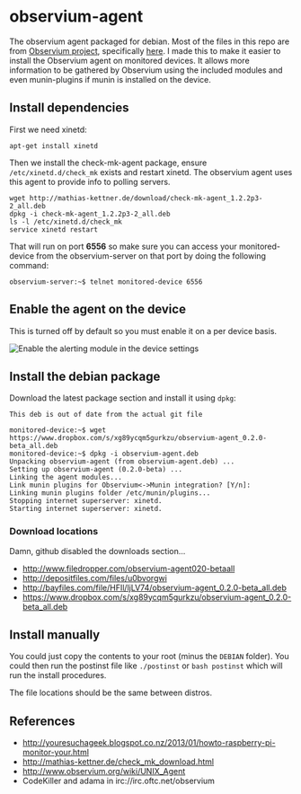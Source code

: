 observium-agent
===============

The observium agent packaged for debian.  Most of the files in this repo are from [Observium project](http://www.observium.org/wiki/Main_Page), specifically [here](http://fisheye.observium.org/browse/Observium/scripts).  I made this to make it easier to install the Observium agent on monitored devices.  It allows more information to be gathered by Observium using the included modules and even munin-plugins if munin is installed on the device.

## Install dependencies

First we need xinetd:

```
apt-get install xinetd
```

Then we install the check-mk-agent package, ensure `/etc/xinetd.d/check_mk` exists and restart xinetd. The observium agent uses this agent to provide info to polling servers.

```
wget http://mathias-kettner.de/download/check-mk-agent_1.2.2p3-2_all.deb
dpkg -i check-mk-agent_1.2.2p3-2_all.deb
ls -l /etc/xinetd.d/check_mk
service xinetd restart
```

That will run on port **6556** so make sure you can access your monitored-device from the observium-server on that port by doing the following command:

```
observium-server:~$ telnet monitored-device 6556
```

## Enable the agent on the device

This is turned off by default so you must enable it on a per device basis.

![Enable the alerting module in the device settings](http://i.imgur.com/sIh0OA6.png)

## Install the debian package

Download the latest package section and install it using `dpkg`:

```
This deb is out of date from the actual git file

monitored-device:~$ wget https://www.dropbox.com/s/xg89ycqm5gurkzu/observium-agent_0.2.0-beta_all.deb
monitored-device:~$ dpkg -i observium-agent.deb
Unpacking observium-agent (from observium-agent.deb) ...
Setting up observium-agent (0.2.0-beta) ...
Linking the agent modules...
Link munin plugins for Observium<->Munin integration? [Y/n]:
Linking munin plugins folder /etc/munin/plugins...
Stopping internet superserver: xinetd.
Starting internet superserver: xinetd.
```

### Download locations

Damn, github disabled the downloads section...

* http://www.filedropper.com/observium-agent020-betaall
* http://depositfiles.com/files/u0bvorgwi
* http://bayfiles.com/file/HFIl/ljLV74/observium-agent_0.2.0-beta_all.deb
* https://www.dropbox.com/s/xg89ycqm5gurkzu/observium-agent_0.2.0-beta_all.deb

## Install manually

You could just copy the contents to your root (minus the `DEBIAN` folder).  You could then run the postinst file like `./postinst` or `bash postinst` which will run the install procedures.

The file locations should be the same between distros.

## References
* http://youresuchageek.blogspot.co.nz/2013/01/howto-raspberry-pi-monitor-your.html
* http://mathias-kettner.de/check_mk_download.html
* http://www.observium.org/wiki/UNIX_Agent
* CodeKiller and adama in irc://irc.oftc.net/observium

